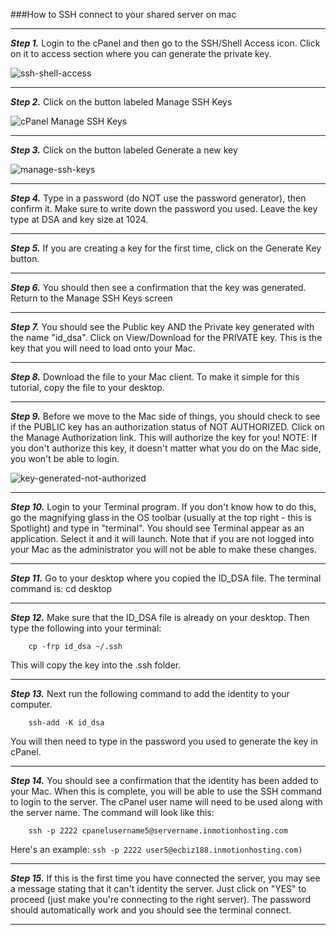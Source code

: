 ###How to SSH connect to your shared server on mac


------

***Step 1.*** Login to the cPanel and then go to the SSH/Shell Access icon. Click on it to access section where you can generate the private key. 

![ssh-shell-access](https://github.com/sag333ar/CodeSnips/blob/master/cPanel/How%20to%20SSH%20connect%20to%20your%20shared%20server%20on%20mac/cpanel-manage-ssh-key.png?raw=true)

------

***Step 2.*** Click on the button labeled Manage SSH Keys

![cPanel Manage SSH Keys](https://github.com/sag333ar/CodeSnips/blob/master/cPanel/How%20to%20SSH%20connect%20to%20your%20shared%20server%20on%20mac/cpanel-manage-ssh-key.png?raw=true)

------

***Step 3.*** Click on the button labeled Generate a new key

![manage-ssh-keys](https://github.com/sag333ar/CodeSnips/blob/master/cPanel/How%20to%20SSH%20connect%20to%20your%20shared%20server%20on%20mac/manage-ssh-keys.png?raw=true)

------

***Step 4.*** Type in a password (do NOT use the password generator), then confirm it. Make sure to write down the password you used. Leave the key type at DSA and key size at 1024.

------

***Step 5.*** If you are creating a key for the first time, click on the Generate Key button.

------

***Step 6.*** You should then see a confirmation that the key was generated. Return to the Manage SSH Keys screen

------

***Step 7.*** You should see the Public key AND the Private key generated with the name "id_dsa". Click on View/Download for the PRIVATE key. This is the key that you will need to load onto your Mac.

------

***Step 8.*** Download the file to your Mac client. To make it simple for this tutorial, copy the file to your desktop.

------

***Step 9.*** Before we move to the Mac side of things, you should check to see if the PUBLIC key has an authorization status of NOT AUTHORIZED. Click on the Manage Authorization link. This will authorize the key for you! NOTE: If you don't authorize this key, it doesn't matter what you do on the Mac side, you won't be able to login.

![key-generated-not-authorized](https://github.com/sag333ar/CodeSnips/blob/master/cPanel/How%20to%20SSH%20connect%20to%20your%20shared%20server%20on%20mac/key-generated-not-authorized.png?raw=true)

------

***Step 10.*** Login to your Terminal program. If you don't know how to do this, go the magnifying glass in the OS toolbar (usually at the top right - this is Spotlight) and type in "terminal". You should see Terminal appear as an application. Select it and it will launch. Note that if you are not logged into your Mac as the administrator you will not be able to make these changes.

------

***Step 11.*** Go to your desktop where you copied the ID_DSA file. The terminal command is: cd desktop

------

***Step 12.*** Make sure that the ID_DSA file is already on your desktop. Then type the following into your terminal:

```
    cp -frp id_dsa ~/.ssh
```

This will copy the key into the .ssh folder.
    
------
    
***Step 13.*** Next run the following command to add the identity to your computer.

```
    ssh-add -K id_dsa
```

You will then need to type in the password you used to generate the key in cPanel.

------

***Step 14.*** You should see a confirmation that the identity has been added to your Mac. When this is complete, you will be able to use the SSH command to login to the server. The cPanel user name will need to be used along with the server name. The command will look like this:

```
    ssh -p 2222 cpanelusername5@servername.inmotionhosting.com
```

Here's an example: `ssh -p 2222 user5@ecbiz188.inmotionhosting.com)`

------

***Step 15.*** If this is the first time you have connected the server, you may see a message stating that it can't identity the server. Just click on "YES" to proceed (just make you're connecting to the right server). The password should automatically work and you should see the terminal connect.

------